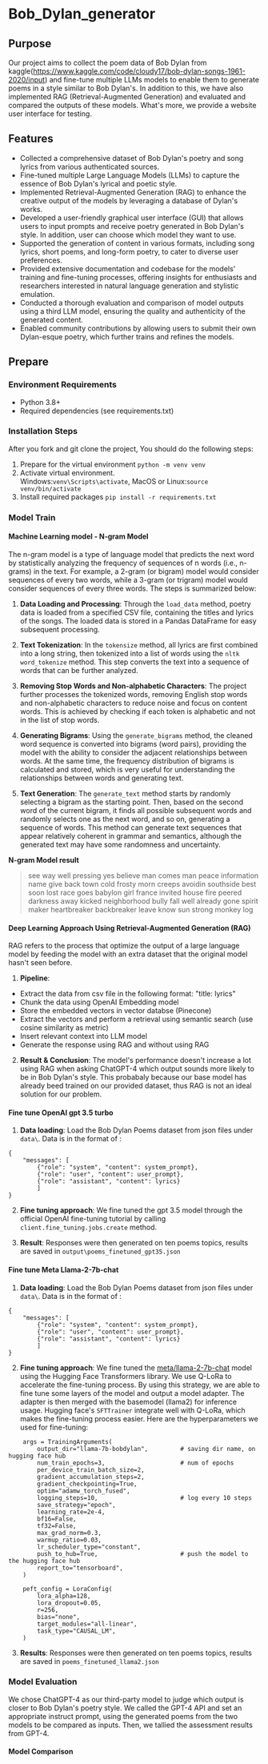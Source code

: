 # Bob_Dylan_generator

## Purpose
Our project aims to collect the poem data of Bob Dylan from kaggle(https://www.kaggle.com/code/cloudy17/bob-dylan-songs-1961-2020/input) and fine-tune multiple LLMs models to enable them to generate poems in a style similar to Bob Dylan's. In addition to this, we have also implemented RAG (Retrieval-Augmented Generation) and evaluated and compared the outputs of these models. What's more, we provide a website user interface for testing.


## Features
- Collected a comprehensive dataset of Bob Dylan's poetry and song lyrics from various authenticated sources.
- Fine-tuned multiple Large Language Models (LLMs) to capture the essence of Bob Dylan's lyrical and poetic style.
- Implemented Retrieval-Augmented Generation (RAG) to enhance the creative output of the models by leveraging a database of Dylan's works.
- Developed a user-friendly graphical user interface (GUI) that allows users to input prompts and receive poetry generated in Bob Dylan's style. In addition, user can choose which model they want to use.
- Supported the generation of content in various formats, including song lyrics, short poems, and long-form poetry, to cater to diverse user preferences.
- Provided extensive documentation and codebase for the models' training and fine-tuning processes, offering insights for enthusiasts and researchers interested in natural language generation and stylistic emulation.
- Conducted a thorough evaluation and comparison of model outputs using a third LLM model, ensuring the quality and authenticity of the generated content.
- Enabled community contributions by allowing users to submit their own Dylan-esque poetry, which further trains and refines the models.


## Prepare
### Environment Requirements
- Python 3.8+
- Required dependencies (see requirements.txt)

### Installation Steps
After you fork and git clone the project, You should do the following steps:
1. Prepare for the virtual environment `python -m venv venv`
2. Activate virtual environment.<br/> Windows:`venv\Scripts\activate`, MacOS or Linux:`source venv/bin/activate`
3. Install required packages `pip install -r requirements.txt`



### Model Train

#### Machine Learning model - N-gram Model

The n-gram model is a type of language model that predicts the next word by statistically analyzing the frequency of sequences of n words (i.e., n-grams) in the text. For example, a 2-gram (or bigram) model would consider sequences of every two words, while a 3-gram (or trigram) model would consider sequences of every three words. The steps is summarized below:

1. **Data Loading and Processing**: Through the `load_data` method, poetry data is loaded from a specified CSV file, containing the titles and lyrics of the songs. The loaded data is stored in a Pandas DataFrame for easy subsequent processing.

2. **Text Tokenization**: In the `tokensize` method, all lyrics are first combined into a long string, then tokenized into a list of words using the `nltk` `word_tokenize` method. This step converts the text into a sequence of words that can be further analyzed.

3. **Removing Stop Words and Non-alphabetic Characters**: The project further processes the tokenized words, removing English stop words and non-alphabetic characters to reduce noise and focus on content words. This is achieved by checking if each token is alphabetic and not in the list of stop words.

4. **Generating Bigrams**: Using the `generate_bigrams` method, the cleaned word sequence is converted into bigrams (word pairs), providing the model with the ability to consider the adjacent relationships between words. At the same time, the frequency distribution of bigrams is calculated and stored, which is very useful for understanding the relationships between words and generating text.

5. **Text Generation**: The `generate_text` method starts by randomly selecting a bigram as the starting point. Then, based on the second word of the current bigram, it finds all possible subsequent words and randomly selects one as the next word, and so on, generating a sequence of words. This method can generate text sequences that appear relatively coherent in grammar and semantics, although the generated text may have some randomness and uncertainty.


**N-gram Model result**

>see way well pressing yes believe man comes man peace information name give back town cold frosty morn creeps avoidin southside best soon lost race goes babylon girl france invited house fire peered darkness away kicked neighborhood bully fall well already gone spirit maker heartbreaker backbreaker leave know sun strong monkey log

#### Deep Learning Approach Using Retrieval-Augmented Generation (RAG)

RAG refers to the process that optimize the output of a large language model by feeding the model with an extra dataset that the original model hasn't seen before.

1. **Pipeline**: 
- Extract the data from csv file in the following format: "title: lyrics" 
- Chunk the data using OpenAI Embedding model
- Store the embedded vectors in vector databse (Pinecone)
- Extract the vectors and perform a retrieval using semantic search (use cosine similarity as metric)
- Insert relevant context into LLM model
- Generate the response using RAG and without using RAG

2. **Result & Conclusion**:
The model's performance doesn't increase a lot using RAG when asking ChatGPT-4 which output sounds more likely to be in Bob Dylan's style. This probabaly because our base model has already beed trained on our provided dataset, thus RAG is not an ideal solution for our problem.


#### Fine tune OpenAI gpt 3.5 turbo

1. **Data loading**: Load the Bob Dylan Poems dataset from json files under ```data\```. Data is in the format of :
```
{
    "messages": [
        {"role": "system", "content": system_prompt},
        {"role": "user", "content": user_prompt},
        {"role": "assistant", "content": lyrics}
        ]
}
```

2. **Fine tuning approach**: We fine tuned the gpt 3.5 model through the official OpenAI fine-tuning tutorial by calling ```client.fine_tuning.jobs.create``` method.

3. **Result**: Responses were then generated on ten poems topics, results are saved in ```output\poems_finetuned_gpt35.json```



#### Fine tune Meta Llama-2-7b-chat

1. **Data loading**: Load the Bob Dylan Poems dataset from json files under ```data\```. Data is in the format of :
```
{
    "messages": [
        {"role": "system", "content": system_prompt},
        {"role": "user", "content": user_prompt},
        {"role": "assistant", "content": lyrics}
        ]
}
```


2. **Fine tuning approach**: We fine tuned the [meta/llama-2-7b-chat](https://huggingface.co/meta-llama/Llama-2-7b-chat-hf) model using the Hugging Face Transformers library. We use Q-LoRa to accelerate the fine-tuning process. By using this strategy, we are able to fine tune some layers of the model and output a model adapter. The adapter is then merged with the basemodel (llama2) for inference usage. Hugging face's ```SFTTrainer``` integrate well with Q-LoRa, which makes the fine-tuning process easier. Here are the hyperparameters we used for fine-tuning:
```
    args = TrainingArguments(
        output_dir="llama-7b-bobdylan",         # saving dir name, on hugging face hub
        num_train_epochs=3,                     # num of epochs
        per_device_train_batch_size=2,          
        gradient_accumulation_steps=2,          
        gradient_checkpointing=True,           
        optim="adamw_torch_fused",              
        logging_steps=10,                       # log every 10 steps
        save_strategy="epoch",                  
        learning_rate=2e-4,                     
        bf16=False,                              
        tf32=False,                              
        max_grad_norm=0.3,                      
        warmup_ratio=0.03,                      
        lr_scheduler_type="constant",           
        push_to_hub=True,                       # push the model to the hugging face hub
        report_to="tensorboard",                
    )
```

```
    peft_config = LoraConfig(
        lora_alpha=128,
        lora_dropout=0.05,
        r=256,
        bias="none",
        target_modules="all-linear",
        task_type="CAUSAL_LM",
    )
```

3. **Results**: Responses were then generated on ten poems topics, results are saved in ```poems_finetuned_llama2.json```


### Model Evaluation

We chose ChatGPT-4 as our third-party model to judge which output is closer to Bob Dylan's poetry style. We called the GPT-4 API and set an appropriate instruct prompt, using the generated poems from the two models to be compared as inputs. Then, we tallied the assessment results from GPT-4.

#### Model Comparison







